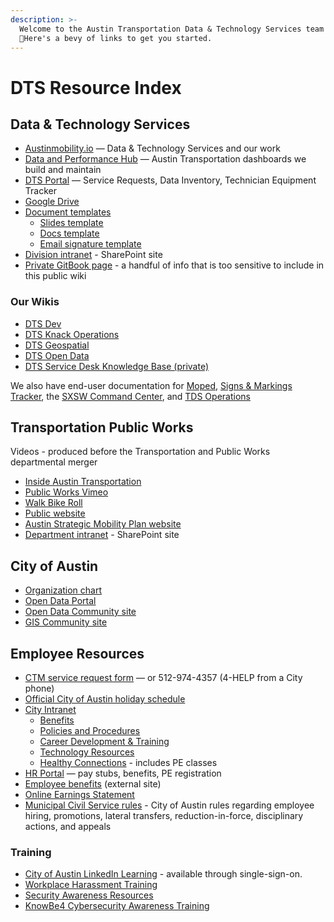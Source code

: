 ```yaml
---
description: >-
  ​Welcome to the Austin Transportation Data & Technology Services team!
  👋Here's a bevy of links to get you started.​
---
```


# DTS Resource Index

## Data & Technology Services

* [Austinmobility.io](https://austinmobility.io/) — Data & Technology Services and our work
* [Data and Performance Hub](http://transportation.austintexas.io/) — Austin Transportation dashboards we build and maintain
* [DTS Portal](http://atd.knack.com/dts) — Service Requests, Data Inventory, Technician Equipment Tracker
* [Google Drive](https://drive.google.com/drive/folders/1fNmU-czryk5wJsn1gmb4WYUJJdut8Me7)
* [Document templates](https://drive.google.com/open?id=1Txqc8xGkwa3h9lrRoXGzGjLlVo0S8DA6)
  * [Slides template](https://docs.google.com/presentation/d/1VNhW2JrTdSky9Z0KaOlz6DijRHjcC\_6d1gYiZWRgnno/edit?usp=drive\_link)
  * [Docs template](https://docs.google.com/document/d/1DoT8kbC2eSrhkNXhGwAY2DhQHBjdfXrsHgQgx7wqjPs/edit?usp=drive\_link)
  * [Email signature template](https://docs.google.com/document/d/1OAoBll9rIl6XZq2uOShm5HCbHJboOt0SLP\_wK6tjkEE/edit)
* [Division intranet](https://cityofaustin.sharepoint.com/sites/ATDDTS) - SharePoint site
* [Private GitBook page](https://app.gitbook.com/@atd-dts/s/dts-service-desk-knowledge-base/onboarding/general) - a handful of info that is too sensitive to include in this public wiki

### Our Wikis

* [DTS Dev](https://atd-dts.gitbook.io/atd-dev/)&#x20;
* [DTS Knack Operations](https://atd-dts.gitbook.io/atd-knack-operations/)
* [DTS Geospatial](https://atd-dts.gitbook.io/atd-geospatial/)
* [DTS Open Data](https://atd-dts.gitbook.io/open-data/)
* [DTS Service Desk Knowledge Base (private)](https://app.gitbook.com/@atd-dts/s/dts-service-desk-knowledge-base/)

We also have end-user documentation for [Moped](http://localhost:5000/o/-LzDQOVGhTudbKRDGpUA/s/-MIQvl\_rKnZ\_-wHRdp4J/), [Signs & Markings Tracker](https://atd-dts.gitbook.io/signs-and-markings-tracker-help-guides/), the [SXSW Command Center](https://atd-dts.gitbook.io/command-center-resources/), and [TDS Operations](http://localhost:5000/o/-LzDQOVGhTudbKRDGpUA/s/-Mdw\_HGhQRPU5N26oPGn/)

## Transportation Public Works

Videos - produced before the Transportation and Public Works departmental merger&#x20;

* [Inside Austin Transportation](https://www.youtube.com/watch?v=ERinYUmx9V0)&#x20;
* [Public Works Vimeo](https://vimeo.com/austinpublicworks)
* [Walk Bike Roll](https://vimeo.com/586077566)
* [Public website](http://www.austintexas.gov/department/transportation)
* [Austin Strategic Mobility Plan website](https://www.austintexas.gov/department/austin-strategic-mobility-plan)
* [Department intranet](https://cityofaustin.sharepoint.com/sites/ATDHub) - SharePoint site

## City of Austin

* [Organization chart](https://www.austintexas.gov/service/city-organizational-and-department-chart)
* [Open Data Portal](https://data.austintexas.gov/)
* [Open Data Community site](https://opendata.bloomfire.com/)
* [GIS Community site](https://austingis.bloomfire.com/)

## Employee Resources

* [CTM service request form](https://atx.servicenowservices.com/sp) — or 512-974-4357 (4-HELP from a City phone)
* [Official City of Austin holiday schedule](http://www.austintexas.gov/department/official-city-holidays)
* [City Intranet](https://cityspace.austintexas.gov/Home)
  * [Benefits ](https://cityspace.austintexas.gov/Benefits)
  * [Policies and Procedures](https://cityspace.austintexas.gov/Policies-Procedures)
  * [Career Development & Training](https://cityspace.austintexas.gov/Career-Development-Training)
  * [Technology Resources](https://cityspace.austintexas.gov/Technology-Resources)
  * [Healthy Connections](http://cityspace.ci.austin.tx.us/services/healthyconnections) - includes PE classes
* [HR Portal](https://hrdcfprod.coacd.org/) — pay stubs, benefits, PE registration
* [Employee benefits](http://www.austintexas.gov/department/active-employee-benefits/) (external site)
* [Online Earnings Statement](https://www.ci.austin.tx.us/eaccess/default.cfm)
* [Municipal Civil Service rules](https://www.austintexas.gov/department/municipal-civil-service-rules) - City of Austin rules regarding employee hiring, promotions, lateral transfers, reduction-in-force, disciplinary actions, and appeals

### Training

* [City of Austin LinkedIn Learning](https://www.linkedin.com/learning/?accountId=55898036\&u=55898036\&success=true\&authUUID=fzCyYwylTz6M1VC59AmApQ%3D%3D) - available through single-sign-on.&#x20;
* [Workplace Harassment Training](http://coaspweb1/sites/PWD/PWU/SitePages/ATDLearn.aspx)
* [Security Awareness Resources](https://cityspace.austintexas.gov/Technology-Resources/Security-Policies/Security-Awareness?BestBetMatch=cyber%20security%7C32d8929b-2bc1-4a27-b394-409c3b0f2dcb%7Ccce81894-b080-4e68-91be-5a25cdc7a7ed%7Cen-US)
* [KnowBe4 Cybersecurity Awareness Training](https://atx.service-now.com/sp?id=kb\_article\&sys\_id=1c3661b11b08b450a7951f861a4bcb25)
